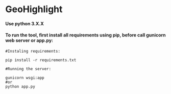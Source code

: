 # GeoHighlight

#### Use python 3.X.X

#### To run the tool, first install all requirements using pip, before call gunicorn web server or app.py:

```shell
#Instaling requirements:

pip install -r requirements.txt

#Running the server:

gunicorn wsgi:app
#or
python app.py

```
